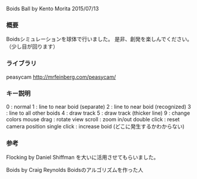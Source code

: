 Boids Ball
by Kento Morita
2015/07/13

### 概要
Boidsシミュレーションを球体で行いました。
是非、創発を楽しんでください。（少し目が回ります）

### ライブラリ
peasycam
http://mrfeinberg.com/peasycam/

### キー説明
0 : normal
1 : line to near boid (separate)
2 : line to near boid (recognized)
3 : line to all other boids
4 : draw track
5 : draw track (thicker line)
9 : change colors
mouse drag : rotate view
scroll : zoom in/out
double click : reset camera position
single click : increase boid (どこに発生するかわからない)

### 参考
Flocking
by Daniel Shiffman
を大いに活用させてもらいました。

Boids
by Craig Reynolds
Boidsのアルゴリズムを作った人
